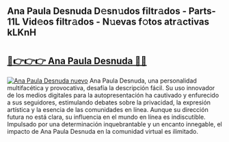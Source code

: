 ## Ana Paula Desnuda D𝚎sn𝚞dos filtr𝚊dos - Parts-11L Vid𝚎os filtr𝚊dos - N𝚞evas f𝚘tos atr𝚊ctivas kLKnH

# <h2><a href="http://mbcklu8.tromn.icu/?c=Ana+Paula+Desnuda">🔗👉👉👉 Ana Paula Desnuda 🔗🔗</a></h2>

[![Ana Paula Desnuda nuevo](https://i.imgur.com/pEAQMta.gif)](http://mbcklu8.tromn.icu/?c=Ana+Paula+Desnuda)
Ana Paula Desnuda, una personalidad multifacética y provocativa, desafía la descripción fácil. Su uso innovador de los medios digitales para la autopresentación ha cautivado y enfurecido a sus seguidores, estimulando debates sobre la privacidad, la expresión artística y la esencia de las comunidades en línea. Aunque su dirección futura no está clara, su influencia en el mundo en línea es indiscutible. Impulsado por una determinación inquebrantable y un encanto innegable, el impacto de Ana Paula Desnuda en la comunidad virtual es ilimitado.
